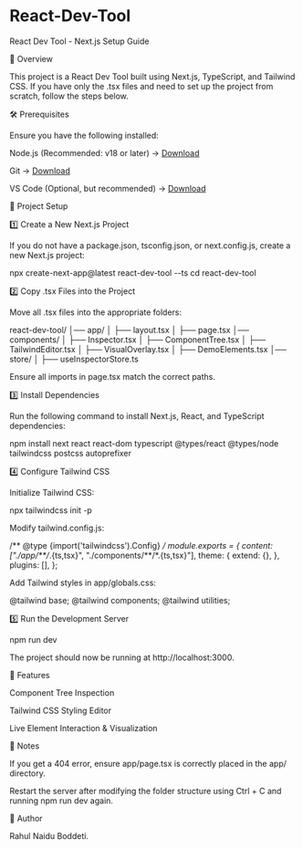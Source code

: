 # React-Dev-Tool
React Dev Tool - Next.js Setup Guide

📌 Overview

This project is a React Dev Tool built using Next.js, TypeScript, and Tailwind CSS. If you have only the .tsx files and need to set up the project from scratch, follow the steps below.

🛠️ Prerequisites

Ensure you have the following installed:

Node.js (Recommended: v18 or later) → [Download](https://nodejs.org/en)

Git → [Download](https://git-scm.com/)

VS Code (Optional, but recommended) → [Download](https://code.visualstudio.com/)

📂 Project Setup

1️⃣ Create a New Next.js Project

If you do not have a package.json, tsconfig.json, or next.config.js, create a new Next.js project:

npx create-next-app@latest react-dev-tool --ts
cd react-dev-tool

2️⃣ Copy .tsx Files into the Project

Move all .tsx files into the appropriate folders:

react-dev-tool/
│── app/
│   ├── layout.tsx
│   ├── page.tsx
│── components/
│   ├── Inspector.tsx
│   ├── ComponentTree.tsx
│   ├── TailwindEditor.tsx
│   ├── VisualOverlay.tsx
│   ├── DemoElements.tsx
│── store/
│   ├── useInspectorStore.ts

Ensure all imports in page.tsx match the correct paths.

3️⃣ Install Dependencies

Run the following command to install Next.js, React, and TypeScript dependencies:

npm install next react react-dom typescript @types/react @types/node tailwindcss postcss autoprefixer

4️⃣ Configure Tailwind CSS

Initialize Tailwind CSS:

npx tailwindcss init -p

Modify tailwind.config.js:

/** @type {import('tailwindcss').Config} */
module.exports = {
  content: ["./app/**/*.{ts,tsx}", "./components/**/*.{ts,tsx}"],
  theme: {
    extend: {},
  },
  plugins: [],
};

Add Tailwind styles in app/globals.css:

@tailwind base;
@tailwind components;
@tailwind utilities;

5️⃣ Run the Development Server

npm run dev

The project should now be running at http://localhost:3000.

🚀 Features

Component Tree Inspection

Tailwind CSS Styling Editor

Live Element Interaction & Visualization

📖 Notes

If you get a 404 error, ensure app/page.tsx is correctly placed in the app/ directory.

Restart the server after modifying the folder structure using Ctrl + C and running npm run dev again.

🎯 Author

Rahul Naidu Boddeti.
